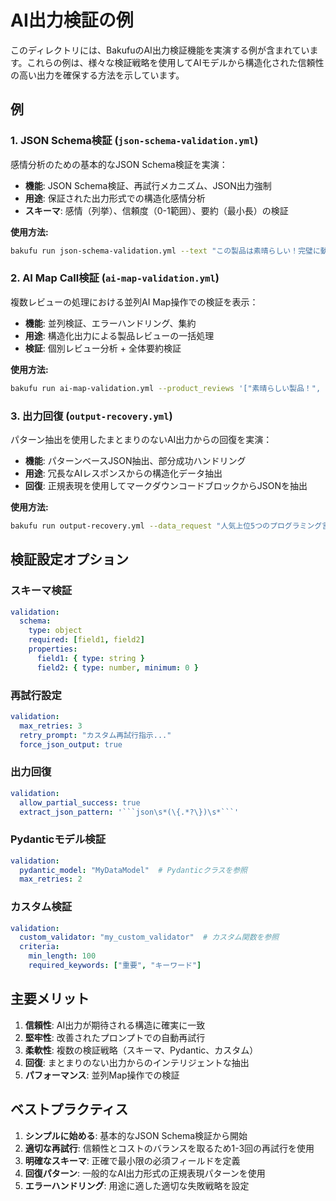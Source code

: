 # AI出力検証の例

このディレクトリには、BakufuのAI出力検証機能を実演する例が含まれています。これらの例は、様々な検証戦略を使用してAIモデルから構造化された信頼性の高い出力を確保する方法を示しています。

## 例

### 1. JSON Schema検証 (`json-schema-validation.yml`)

感情分析のための基本的なJSON Schema検証を実演：

- **機能**: JSON Schema検証、再試行メカニズム、JSON出力強制
- **用途**: 保証された出力形式での構造化感情分析
- **スキーマ**: 感情（列挙）、信頼度（0-1範囲）、要約（最小長）の検証

**使用方法:**
```bash
bakufu run json-schema-validation.yml --text "この製品は素晴らしい！完璧に動作します。"
```

### 2. AI Map Call検証 (`ai-map-validation.yml`)

複数レビューの処理における並列AI Map操作での検証を表示：

- **機能**: 並列検証、エラーハンドリング、集約
- **用途**: 構造化出力による製品レビューの一括処理
- **検証**: 個別レビュー分析 + 全体要約検証

**使用方法:**
```bash
bakufu run ai-map-validation.yml --product_reviews '["素晴らしい製品！", "あまり良くない", "驚くべき品質"]'
```

### 3. 出力回復 (`output-recovery.yml`)

パターン抽出を使用したまとまりのないAI出力からの回復を実演：

- **機能**: パターンベースJSON抽出、部分成功ハンドリング
- **用途**: 冗長なAIレスポンスからの構造化データ抽出
- **回復**: 正規表現を使用してマークダウンコードブロックからJSONを抽出

**使用方法:**
```bash
bakufu run output-recovery.yml --data_request "人気上位5つのプログラミング言語とその人気データを抽出"
```

## 検証設定オプション

### スキーマ検証
```yaml
validation:
  schema:
    type: object
    required: [field1, field2]
    properties:
      field1: { type: string }
      field2: { type: number, minimum: 0 }
```

### 再試行設定
```yaml
validation:
  max_retries: 3
  retry_prompt: "カスタム再試行指示..."
  force_json_output: true
```

### 出力回復
```yaml
validation:
  allow_partial_success: true
  extract_json_pattern: '```json\s*(\{.*?\})\s*```'
```

### Pydanticモデル検証
```yaml
validation:
  pydantic_model: "MyDataModel"  # Pydanticクラスを参照
  max_retries: 2
```

### カスタム検証
```yaml
validation:
  custom_validator: "my_custom_validator"  # カスタム関数を参照
  criteria:
    min_length: 100
    required_keywords: ["重要", "キーワード"]
```

## 主要メリット

1. **信頼性**: AI出力が期待される構造に確実に一致
2. **堅牢性**: 改善されたプロンプトでの自動再試行
3. **柔軟性**: 複数の検証戦略（スキーマ、Pydantic、カスタム）
4. **回復**: まとまりのない出力からのインテリジェントな抽出
5. **パフォーマンス**: 並列Map操作での検証

## ベストプラクティス

1. **シンプルに始める**: 基本的なJSON Schema検証から開始
2. **適切な再試行**: 信頼性とコストのバランスを取るため1-3回の再試行を使用
3. **明確なスキーマ**: 正確で最小限の必須フィールドを定義
4. **回復パターン**: 一般的なAI出力形式の正規表現パターンを使用
5. **エラーハンドリング**: 用途に適した適切な失敗戦略を設定
